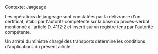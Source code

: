 Contexte: Jaugeage

Les opérations de jaugeage sont constatées par la délivrance d'un certificat, établi par l'autorité compétente sur la base du procès-verbal mentionné à l'article D. 4112-2 et inscrit sur un registre tenu par l'autorité compétente.

Un arrêté du ministre chargé des transports détermine les conditions d'applications du présent article.